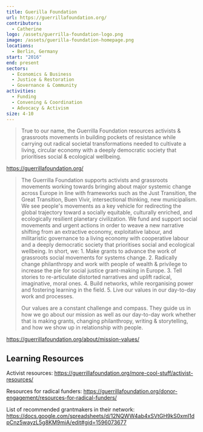```yaml
---
title: Guerilla Foundation
url: https://guerrillafoundation.org/
contributors:
  - Catherine
logo: /assets/guerrilla-foundation-logo.png
image: /assets/guerilla-foundation-homepage.png
locations:
  - Berlin, Germany
start: "2016"
end: present
sectors:
  - Economics & Business
  - Justice & Restoration
  - Governance & Community
activities:
  - Funding
  - Convening & Coordination
  - Advocacy & Activism
size: 4-10
---
```

> True to our name, the Guerrilla Foundation resources activists & grassroots movements in building pockets of resistance while carrying out radical societal transformations needed to cultivate a living, circular economy with a deeply democratic society that prioritises social & ecological wellbeing.

 https://guerrillafoundation.org/

> The Guerrilla Foundation supports activists and grassroots movements working towards bringing about major systemic change across Europe in line with frameworks such as the Just Transition, the Great Transition, Buen Vivir, intersectional thinking, new municipalism. We see people's movements as a key vehicle for redirecting the global trajectory toward a socially equitable, culturally enriched, and ecologically resilient planetary civilization. We fund and support social movements and urgent actions in order to weave a new narrative shifting from an extractive economy, exploitative labour, and militaristic governance to a living economy with cooperative labour and a deeply democratic society that prioritises social and ecological wellbeing.   In short, we: 1. Make grants to advance the work of grassroots social movements for systems change. 2. Radically change philanthropy and work with people of wealth & privilege to increase the pie for social justice grant-making in Europe. 3. Tell stories to re-articulate distorted narratives and uplift radical, imaginative, moral ones. 4. Build networks, while reorganising power and fostering learning in the field. 5. Live our values in our day-to-day work and processes.
> 
> Our values are a constant challenge and compass. They guide us in how we go about our mission as well as our day-to-day work whether that is making grants, changing philanthropy, writing & storytelling, and how we show up in relationship with people.

 https://guerrillafoundation.org/about/mission-values/ 

## Learning Resources

Activist resources: https://guerrillafoundation.org/more-cool-stuff/activist-resources/

Resources for radical funders: https://guerrillafoundation.org/donor-engagement/resources-for-radical-funders/

List of recommended grantmakers in their network: https://docs.google.com/spreadsheets/d/12NQWW4ab4xSVtGH9kS0xmI1dpCnz5wayzL5g8KM9miA/edit#gid=1596073677
